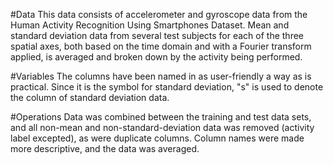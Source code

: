 #Data
This data consists of accelerometer and gyroscope data from the Human Activity Recognition Using Smartphones Dataset.
Mean and standard deviation data from several test subjects for each of the three spatial axes, both based on the time domain and with a Fourier transform applied, is averaged and broken down by the activity being performed.

#Variables
The columns have been named in as user-friendly a way as is practical. Since it is the symbol for standard deviation, "s" is used to denote the column of standard deviation data.

#Operations
Data was combined between the training and test data sets, and all non-mean and non-standard-deviation data was removed (activity label excepted), as were duplicate columns. Column names were made more descriptive, and the data was averaged.
